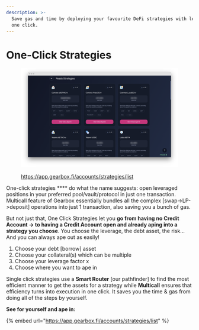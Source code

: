 ```yaml
---
description: >-
  Save gas and time by deploying your favourite DeFi strategies with leverage in
  one click.
---
```


# One-Click Strategies

<figure><img src="../../.gitbook/assets/image (2).png" alt=""><figcaption><p><a href="https://app.gearbox.fi/accounts/strategies/list">https://app.gearbox.fi/accounts/strategies/list</a></p></figcaption></figure>

One-click strategies **** do what the name suggests: open leveraged positions in your preferred pool/vault/protocol in just one transaction. Multicall feature of Gearbox essentially bundles all the complex \[swap->LP->deposit] operations into just 1 transaction, also saving you a bunch of gas.

But not just that, One Click Strategies let you **go from having no Credit Account -> to having a Credit Account open and already aping into a strategy you choose**. You choose the leverage, the debt asset, the risk… And you can always ape out as easily!

1. Choose your debt \[borrow] asset
2. Choose your collateral(s) which can be multiple
3. Choose your leverage factor x
4. Choose where you want to ape in

Single click strategies use a **Smart Router** \[our pathfinder] to find the most efficient manner to get the assets for a strategy while **Multicall** ensures that efficiency turns into execution in one click. It saves you the time & gas from doing all of the steps by yourself.

**See for yourself and ape in:**

{% embed url="https://app.gearbox.fi/accounts/strategies/list" %}
